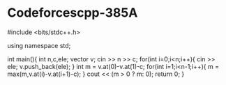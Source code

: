 # Codeforcescpp-385A
#include <bits/stdc++.h>

using namespace std;

int main(){
  int n,c,ele;
  vector<int> v;
  cin >> n >> c;
  for(int i=0;i<n;i++){
    cin >> ele;
    v.push_back(ele);
  }
  int m = v.at(0)-v.at(1)-c;
  for(int i=1;i<n-1;i++){
    m = max(m,v.at(i)-v.at(i+1)-c);
  }
  cout << (m > 0 ? m: 0);
  return 0;
}
